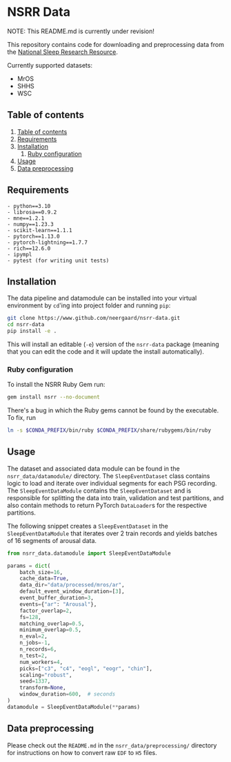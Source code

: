 # NSRR Data

NOTE: This README.md is currently under revision!

This repository contains code for downloading and preprocessing data from the [National Sleep Research Resource](https://sleepdata.org).

Currently supported datasets:
- MrOS
- SHHS
- WSC

## Table of contents

1. [Table of contents](#table-of-contents)
2. [Requirements](#requirements)
3. [Installation](#installation)
   1. [Ruby configuration](#ruby-configuration)
4. [Usage](#usage)
5. [Data preprocessing](#data-preprocessing)

## Requirements
```
- python==3.10
- librosa==0.9.2
- mne==1.2.1
- numpy==1.23.3
- scikit-learn==1.1.1
- pytorch==1.13.0
- pytorch-lightning==1.7.7
- rich==12.6.0
- ipympl
- pytest (for writing unit tests)
```

## Installation
The data pipeline and datamodule can be installed into your virtual environment by `cd`'ing into project folder and running `pip`:
```bash
git clone https://www.github.com/neergaard/nsrr-data.git
cd nsrr-data
pip install -e .
```
This will install an editable (`-e`) version of the `nsrr-data` package (meaning that you can edit the code and it will update the install automatically).

### Ruby configuration
To install the NSRR Ruby Gem run:
```bash
gem install nsrr --no-document
```
There's a bug in which the Ruby gems cannot be found by the executable.
To fix, run
```bash
ln -s $CONDA_PREFIX/bin/ruby $CONDA_PREFIX/share/rubygems/bin/ruby
```

## Usage
The dataset and associated data module can be found in the `nsrr_data/datamodule/` directory.
The `SleepEventDataset` class contains logic to load and iterate over individual segments for each PSG recording.
The `SleepEventDataModule` contains the `SleepEventDataset` and is responsible for splitting the data into train, validation and test partitions, and also contain methods to return PyTorch `DataLoader`s for the respective partitions.

The following snippet creates a `SleepEventDataset` in the `SleepEventDataModule` that iterates over 2 train records and yields batches of 16 segments of arousal data.
```python
from nsrr_data.datamodule import SleepEventDataModule

params = dict(
    batch_size=16,
    cache_data=True,
    data_dir="data/processed/mros/ar",
    default_event_window_duration=[3],
    event_buffer_duration=3,
    events={"ar": "Arousal"},
    factor_overlap=2,
    fs=128,
    matching_overlap=0.5,
    minimum_overlap=0.5,
    n_eval=2,
    n_jobs=-1,
    n_records=6,
    n_test=2,
    num_workers=4,
    picks=["c3", "c4", "eogl", "eogr", "chin"],
    scaling="robust",
    seed=1337,
    transform=None,
    window_duration=600,  # seconds
)
datamodule = SleepEventDataModule(**params)
```

## Data preprocessing
Please check out the `README.md` in the `nsrr_data/preprocessing/` directory for instructions on how to convert raw `EDF` to `H5` files.
